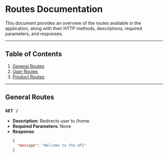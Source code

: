 # Routes Documentation

This document provides an overview of the routes available in the application, along with their HTTP methods, descriptions, required parameters, and responses.

---

## Table of Contents

1. [General Routes](#general-routes)
2. [User Routes](#user-routes)
3. [Product Routes](#product-routes)

---

## General Routes

### `GET /`
- **Description**: Redirects user to /home.
- **Required Parameters**: None
- **Response**:
  ```json
  {
    "message": "Welcome to the API"
  }
